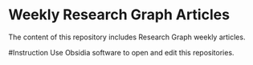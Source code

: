 # Weekly Research Graph Articles 
The content of this repository includes Research Graph weekly articles. 

#Instruction
Use Obsidia software to open and edit this repositories.  
